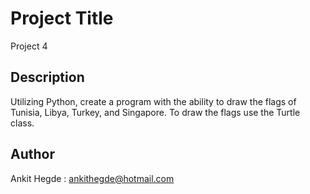 # Project Title

Project 4

## Description

Utilizing Python, create a program with the ability to draw the flags of Tunisia, Libya, Turkey, and Singapore. To draw the flags use the Turtle class.

## Author

Ankit Hegde : ankithegde@hotmail.com
